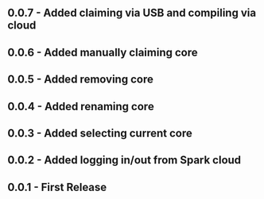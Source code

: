 ## 0.0.7 - Added claiming via USB and compiling via cloud

## 0.0.6 - Added manually claiming core

## 0.0.5 - Added removing core

## 0.0.4 - Added renaming core

## 0.0.3 - Added selecting current core

## 0.0.2 - Added logging in/out from Spark cloud

## 0.0.1 - First Release
